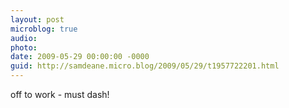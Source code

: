 ```yaml
---
layout: post
microblog: true
audio: 
photo: 
date: 2009-05-29 00:00:00 -0000
guid: http://samdeane.micro.blog/2009/05/29/t1957722201.html
---
```

off to work - must dash!
